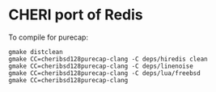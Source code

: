 # CHERI port of Redis

To compile for purecap:
```
gmake distclean
gmake CC=cheribsd128purecap-clang -C deps/hiredis clean
gmake CC=cheribsd128purecap-clang -C deps/linenoise
gmake CC=cheribsd128purecap-clang -C deps/lua/freebsd
gmake CC=cheribsd128purecap-clang
```

